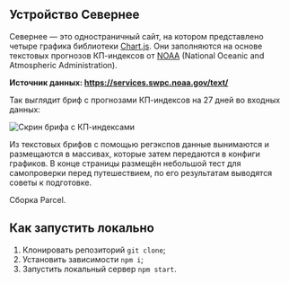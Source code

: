 ## Устройство Севернее

Севернее — это одностраничный сайт, на котором представлено четыре графика библиотеки [Chart.js](https://github.com/chartjs). Они заполняются на основе текстовых прогнозов КП-индексов от [NOAA](https://www.swpc.noaa.gov/) (National Oceanic and Atmospheric Administration).

**Источник данных: https://services.swpc.noaa.gov/text/**

Так выглядит бриф с прогнозами КП-индексов на 27 дней во входных данных:

![Скрин брифа с КП-индексами](https://user-images.githubusercontent.com/106589280/221809248-78aff260-8dcf-4468-8159-ff400ae6cd20.png)

Из текстовых брифов с помощью регэкспов данные вынимаются и размещаются в массивах, которые затем передаются в конфиги графиков. В конце страницы размещён небольшой тест для самопроверки перед путешествием, по его результатам выводятся советы к подготовке.

Сборка Parcel.

## Как запустить локально

1. Клонировать репозиторий `git clone`;
2. Установить зависимости `npm i`;
3. Запустить локальный сервер `npm start`.
